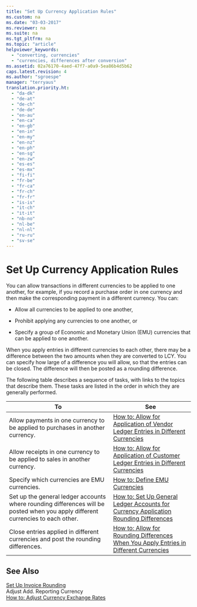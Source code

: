 ```yaml
---
title: "Set Up Currency Application Rules"
ms.custom: na
ms.date: "03-03-2017"
ms.reviewer: na
ms.suite: na
ms.tgt_pltfrm: na
ms.topic: "article"
helpviewer_keywords: 
  - "converting, currencies"
  - "currencies, differences after conversion"
ms.assetid: 02a76170-4aed-47f7-a0a9-5ea86b4d5b62
caps.latest.revision: 4
ms.author: "sgroespe"
manager: "terryaus"
translation.priority.ht: 
  - "da-dk"
  - "de-at"
  - "de-ch"
  - "de-de"
  - "en-au"
  - "en-ca"
  - "en-gb"
  - "en-in"
  - "en-my"
  - "en-nz"
  - "en-ph"
  - "en-sg"
  - "en-zw"
  - "es-es"
  - "es-mx"
  - "fi-fi"
  - "fr-be"
  - "fr-ca"
  - "fr-ch"
  - "fr-fr"
  - "is-is"
  - "it-ch"
  - "it-it"
  - "nb-no"
  - "nl-be"
  - "nl-nl"
  - "ru-ru"
  - "sv-se"
---
```

# Set Up Currency Application Rules
You can allow transactions in different currencies to be applied to one another, for example, if you record a purchase order in one currency and then make the corresponding payment in a different currency. You can:  
  
-   Allow all currencies to be applied to one another,  
  
-   Prohibit applying any currencies to one another, or  
  
-   Specify a group of Economic and Monetary Union \(EMU\) currencies that can be applied to one another.  
  
 When you apply entries in different currencies to each other, there may be a difference between the two amounts when they are converted to LCY. You can specify how large of a difference you will allow, so that the entries can be closed. The difference will then be posted as a rounding difference.  
  
 The following table describes a sequence of tasks, with links to the topics that describe them. These tasks are listed in the order in which they are generally performed.  
  
|**To**|**See**|  
|------------|-------------|  
|Allow payments in one currency to be applied to purchases in another currency.|[How to: Allow for Application of Vendor Ledger Entries in Different Currencies](../Finance/how-to-allow-for-application-of-vendor-ledger-entries-in-different-currencies.md)|  
|Allow receipts in one currency to be applied to sales in another currency.|[How to: Allow for Application of Customer Ledger Entries in Different Currencies](../Finance/how-to-allow-for-application-of-customer-ledger-entries-in-different-currencies.md)|  
|Specify which currencies are EMU currencies.|[How to: Define EMU Currencies](../Finance/how-to-define-emu-currencies.md)|  
|Set up the general ledger accounts where rounding differences will be posted when you apply different currencies to each other.|[How to: Set Up General Ledger Accounts for Currency Application Rounding Differences](../Finance/how-to-set-up-general-ledger-accounts-for-currency-application-rounding-differences.md)|  
|Close entries applied in different currencies and post the rounding differences.|[How to: Allow for Rounding Differences When You Apply Entries in Different Currencies](../Finance/how-to-allow-for-rounding-differences-when-you-apply-entries-in-different-currencies.md)|  
  
## See Also  
 [Set Up Invoice Rounding](../Finance/set-up-invoice-rounding.md)   
 Adjust Add. Reporting Currency   
 [How to: Adjust Currency Exchange Rates](../Finance/how-to-adjust-currency-exchange-rates.md)
